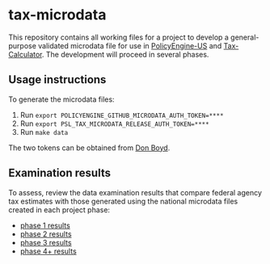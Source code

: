 # tax-microdata

This repository contains all working files for a project to develop a
general-purpose validated microdata file for use in
[PolicyEngine-US](https://github.com/PolicyEngine/policyengine-us) and
[Tax-Calculator](https://github.com/PSLmodels/Tax-Calculator).  The
development will proceed in several phases.

## Usage instructions

To generate the microdata files:

1. Run `export POLICYENGINE_GITHUB_MICRODATA_AUTH_TOKEN=****`
2. Run `export PSL_TAX_MICRODATA_RELEASE_AUTH_TOKEN=****`
3. Run `make data`

The two tokens can be obtained from [Don Boyd](mailto:donboyd5@gmail.com).

## Examination results

To assess, review the data examination results that compare federal
agency tax estimates with those generated using the national microdata
files created in each project phase:
* [phase 1 results](./tmd/examination/results1.md)
* [phase 2 results](./tmd/examination/results2.md)
* [phase 3 results](./tmd/examination/results3.md)
* [phase 4+ results](./tmd/examination/results4.md)
